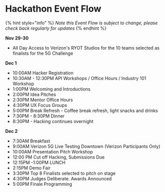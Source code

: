 # Hackathon Event Flow

{% hint style="info" %}
_Note this Event Flow is subject to change, please check back regularly for updates_
{% endhint %}

**Nov 29-30**

* All Day Access to Verizon's RYOT Studios for the 10 teams selected as finalists for the 5G Challenge

**Dec 1**

* 10:00AM Hacker Registration
* 10:30AM - 12:30PM API Workshops / Office Hours / Industry 101 Workshop
* 1:00PM Welcoming and Introductions
* 2:00PM  Idea Pitches 
* 2:30PM Mentor Office Hours
* 4:30PM UX Focus Groups
* 5:00PM Break Refresh - Coffee break refresh, light snacks and drinks 
* 7:30PM - 8:30PM Dinner
* 8:30PM - Hacking continues overnight

**Dec 2**

* 7:30AM Breakfast
* 9:00AM Verizon 5G Live Testing Downtown \(Verizon Participants Only\)
* 10:00AM Presentation Pitch Workshop
* 12:00 PM Cut off Hacking, Submissions Due
* 12:15PM -1:00PM LUNCH
* 2:15PM Demo Fair
* 3:30PM Top 8 Finalists selected to pitch on stage
* 4:30PM Judges Deliberate. Awards Announced
* 5:00PM Finale Programming

